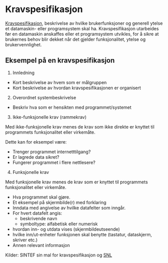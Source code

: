# Kravspesifikasjon

[Kravspesifikasjon](https://snl.no/kravspesifikasjon), beskrivelse av hvilke brukerfunksjoner og generell ytelse et datamaskin- eller programsystem skal ha. Kravspesifikasjon utarbeides før en datamaskin anskaffes eller et programsystem utvikles, for å sikre at brukernes behov blir dekket når det gjelder funksjonalitet, ytelse og brukervennlighet.

## Eksempel på en kravspesifikasjon

1. Innledning
  * Kort beskrivelse av hvem som er målgruppen
  * Kort beskrivelse av hvordan kravspesifikasjonen er organisert

2. Overordnet systembeskrivelse
  * Beskriv hva som er hensikten med programmet/systemet

3. Ikke-funksjonelle krav (rammekrav)

Med ikke-funksjonelle krav menes de krav som ikke direkte er knyttet til programmets funksjonalitet eller virkemåte.

Dette kan for eksempel være:
  * Trenger programmet internetttilgang?
  * Er lagrede data sikret?
  * Fungerer programmet i flere nettlesere?

4. Funksjonelle krav

Med funksjonelle krav menes de krav som er knyttet til programmets funksjonalitet eller virkemåte.

  * Hva programmet skal gjøre.
  * Et eksempel på skjermbilde(r) med forklaring
  * Inndata med angivelse av hvilke datafelter som inngår.
  * For hvert datafelt angis:
    * beskrivende navn
    * symboltype: alfabetisk eller numerisk
  * hvordan inn- og utdata vises (skjermbildeutseende)
  * hvilke inn/ut-enheter funksjonen skal benytte (tastatur, dataskjerm, skriver etc.)
  * Annen relevant informasjon

Kilder: SINTEF sin mal for kravspesifikasjon og [SNL](https://snl.no/kravspesifikasjon)
